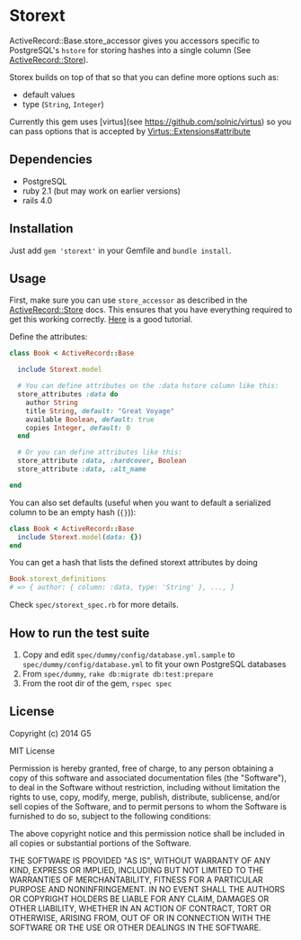 # Storext

ActiveRecord::Base.store_accessor gives you accessors specific to
PostgreSQL's `hstore` for storing hashes into a single column
(See [ActiveRecord::Store][active_record_store]).

Storex builds on top of that so that you can define more options such as:
* default values
* type (`String`, `Integer`)

Currently this gem uses [virtus](see https://github.com/solnic/virtus)
so you can pass options that is accepted by [Virtus::Extensions#attribute](https://github.com/solnic/virtus#using-virtus-with-classes)

## Dependencies
  * PostgreSQL
  * ruby 2.1 (but may work on earlier versions)
  * rails 4.0

## Installation

Just add `gem 'storext'` in your Gemfile and `bundle install`.

## Usage

First, make sure you can use `store_accessor` as described in the [ActiveRecord::Store][active_record_store] docs. This ensures that you have everything required to get this working correctly. [Here](https://mikecoutermarsh.com/using-hstore-with-rails-4/) is a good tutorial.

Define the attributes:

```ruby
class Book < ActiveRecord::Base

  include Storext.model

  # You can define attributes on the :data hstore column like this:
  store_attributes :data do
    author String
    title String, default: "Great Voyage"
    available Boolean, default: true
    copies Integer, default: 0
  end

  # Or you can define attributes like this:
  store_attribute :data, :hardcover, Boolean
  store_attribute :data, :alt_name

end
```

You can also set defaults (useful when you want to default a serialized column to be an empty hash (`{}`)):

```ruby
class Book < ActiveRecord::Base
  include Storext.model(data: {})
end
```

You can get a hash that lists the defined storext attributes by doing

```ruby
Book.storext_definitions
# => { author: { column: :data, type: 'String' }, ..., }
```

Check `spec/storext_spec.rb` for more details.

## How to run the test suite

1. Copy and edit `spec/dummy/config/database.yml.sample` to `spec/dummy/config/database.yml` to fit your own PostgreSQL databases
2. From `spec/dummy`, `rake db:migrate db:test:prepare`
2. From the root dir of the gem, `rspec spec`

## License

Copyright (c) 2014 G5

MIT License

Permission is hereby granted, free of charge, to any person obtaining a copy of this software and associated documentation files (the "Software"), to deal in the Software without restriction, including without limitation the rights to use, copy, modify, merge, publish, distribute, sublicense, and/or sell copies of the Software, and to permit persons to whom the Software is furnished to do so, subject to the following conditions:

The above copyright notice and this permission notice shall be included in all copies or substantial portions of the Software.

THE SOFTWARE IS PROVIDED "AS IS", WITHOUT WARRANTY OF ANY KIND, EXPRESS OR IMPLIED, INCLUDING BUT NOT LIMITED TO THE WARRANTIES OF MERCHANTABILITY, FITNESS FOR A PARTICULAR PURPOSE AND NONINFRINGEMENT. IN NO EVENT SHALL THE AUTHORS OR COPYRIGHT HOLDERS BE LIABLE FOR ANY CLAIM, DAMAGES OR OTHER LIABILITY, WHETHER IN AN ACTION OF CONTRACT, TORT OR OTHERWISE, ARISING FROM, OUT OF OR IN CONNECTION WITH THE SOFTWARE OR THE USE OR OTHER DEALINGS IN THE SOFTWARE.

  [active_record_store]: http://api.rubyonrails.org/classes/ActiveRecord/Store.html
